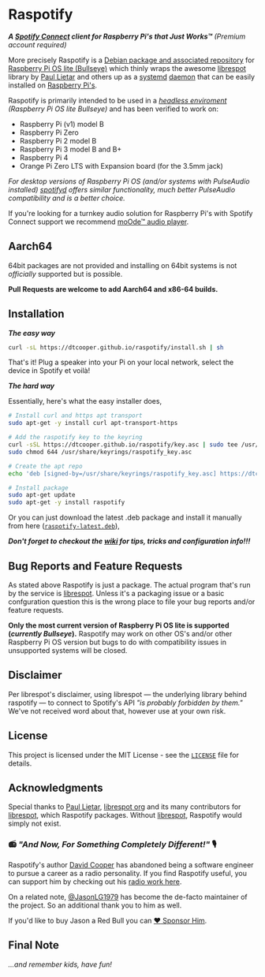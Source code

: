 # Raspotify

_**A [Spotify Connect](https://www.spotify.com/connect/) client for Raspberry Pi's
that Just Works™**_ *(Premium account required)*

More precisely Raspotify is a
[Debian package and associated repository](https://en.wikipedia.org/wiki/Deb_\(file_format\)) for [Raspberry Pi OS lite (Bullseye)](https://www.raspberrypi.org/downloads/raspbian/)
which thinly wraps the awesome
[librespot](https://github.com/librespot-org/librespot) library by
[Paul Lietar](https://github.com/plietar) and others up as a [systemd](https://en.wikipedia.org/wiki/Systemd) [daemon](https://en.wikipedia.org/wiki/Daemon_(computing)) that can be easily installed on [Raspberry Pi's](https://www.raspberrypi.com/products).

Raspotify is primarily intended to be used in a _[headless enviroment](https://en.wikipedia.org/wiki/Headless_computer) (Raspberry Pi OS lite Bullseye)_ and has been verified to work on:

* Raspberry Pi (v1) model B
* Raspberry Pi Zero
* Raspberry Pi 2 model B
* Raspberry Pi 3 model B and B+
* Raspberry Pi 4
* Orange Pi Zero LTS with Expansion board (for the 3.5mm jack)

_For desktop versions of Raspberry Pi OS (and/or systems with PulseAudio installed) [spotifyd](https://spotifyd.github.io/spotifyd/installation/Raspberry-Pi.html) offers similar functionality, much better PulseAudio compatibility and is a better choice._

If you're looking for a turnkey audio solution for Raspberry Pi's with Spotify Connect support we recommend [moOde™ audio player](https://moodeaudio.org/).

## Aarch64

64bit packages are not provided and installing on 64bit systems is not _officially_ supported but is possible.

**Pull Requests are welcome to add Aarch64 and x86-64 builds.**  

## Installation

_**The easy way**_

```bash
curl -sL https://dtcooper.github.io/raspotify/install.sh | sh
```

That's it! Plug a speaker into your Pi on your local network, select the device
in Spotify et voilà!

_**The hard way**_

Essentially, here's what the easy installer does,

```bash
# Install curl and https apt transport
sudo apt-get -y install curl apt-transport-https

# Add the raspotify key to the keyring
curl -sSL https://dtcooper.github.io/raspotify/key.asc | sudo tee /usr/share/keyrings/raspotify_key.asc  > /dev/null
sudo chmod 644 /usr/share/keyrings/raspotify_key.asc

# Create the apt repo
echo 'deb [signed-by=/usr/share/keyrings/raspotify_key.asc] https://dtcooper.github.io/raspotify raspotify main' | sudo tee /etc/apt/sources.list.d/raspotify.list

# Install package
sudo apt-get update
sudo apt-get -y install raspotify
```

Or you can just download the latest .deb package and install it manually from
here ([`raspotify-latest.deb`](https://dtcooper.github.io/raspotify/raspotify-latest.deb)),

_**Don't forget to checkout the [wiki](https://github.com/dtcooper/raspotify/wiki) for tips, tricks and configuration info!!!**_

## Bug Reports and Feature Requests

As stated above Raspotify is just a package. The actual program that's run by the service is [librespot](https://github.com/librespot-org/librespot). Unless it's a packaging issue or a basic confguration question this is the wrong place to file your bug reports and/or feature requests.

**Only the most current version of Raspberry Pi OS lite is supported (_currently Bullseye_).** Raspotify may work on other OS's and/or other Raspberry Pi OS version but bugs to do with compatibility issues in unsupported systems will be closed. 

## Disclaimer

Per librespot's disclaimer, using librespot &mdash; the underlying library behind
raspotify &mdash; to connect to Spotify's API _"is probably forbidden by them."_
We've not received word about that, however use at your own risk.

## License

This project is licensed under the MIT License - see the [`LICENSE`](LICENSE)
file for details.

## Acknowledgments

Special thanks to [Paul Lietar](https://github.com/plietar), [librespot org](https://github.com/librespot-org)
and its many contributors for [librespot](https://github.com/librespot-org/librespot),
which Raspotify packages. Without [librespot](https://github.com/librespot-org/librespot),
Raspotify would simply not exist.

### 📻 _"And Now, For Something Completely Different!"_ 🎙️

Raspotify's author [David Cooper](https://jew.pizza/) has abandoned being a software
engineer to pursue a career as a radio personality. If you find Raspotify useful, you
can support him by checking out his [radio work here](https://jew.pizza/).

On a related note, [@JasonLG1979](https://github.com/JasonLG1979) has become the
de-facto maintainer of the project. So an additional thank you to him as well.

If you'd like to buy Jason a Red Bull you can [:heart: Sponsor Him](https://github.com/sponsors/JasonLG1979).

## Final Note

_...and remember kids, have fun!_
